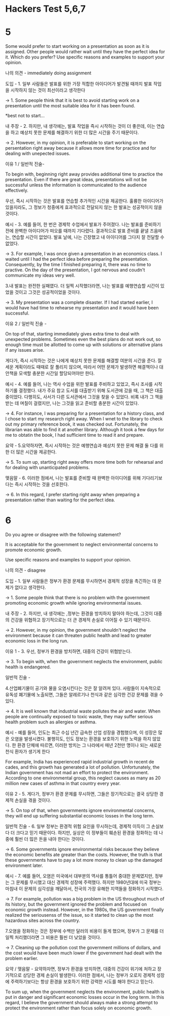 # Hackers Test 5,6,7

# 5

Some would prefer to start working on a presentation as soon as it is assigned. Other people would rather wait until they have the perfect idea for it. Which do you prefer? Use specific reasons and examples to support your opinion.

나의 의견 - immediately doing assignment

도입 - 1. 일부 사람들은 발표를 위한 가장 적합한 아이디어가 발견될 때까지 발표 작업을 시작하지 않는 것이 최선이라고 생각한다

-> 1. Some people think that it is best to avoid starting work on a presentation until the most suitable idea for it has been found.

*best not to start...

내 주장 - 2. 하지만, 내 생각에는, 발표 작업을 즉시 시작하는 것이 더 좋은데, 이는 연습을 하고 예상치 못한 문제를 해결하기 위한 더 많은 시간을 주기 때문이다.

-> 2. However, in my opinion, it is preferable to start working on the persentation right away because it allows more time for practice and for dealing with unepected issues.

이유 1 / 일반적 진술-

To begin with, beginning right away provides additional time to practice the presentation. Even if there are great ideas, presentations will not be successful unless the information is communicated to the audience effectively.

우선, 즉시 시작하는 것은 발표를 연습할 추가적인 시간을 제공한다. 훌륭한 아이디어가 있을지라도, 그 정보가 청중에게 효과적으로 전달되지 않는 한 발표는 성공적이지 않을 것이다.

예시 - 3. 예를 들어, 한 번은 경제학 수업에서 발표가 주어졌다. 나는 발표를 준비하기 전에 완벽한 아이디어가 떠오를 때까지 기다렸다. 결과적으로 발표 준비를 끝낼 즈음에는, 연습할 시간이 없었다. 발표 날에, 나는 긴장했고 내 아이디어를 그다지 잘 전달할 수 없었다.

-> 3. For example, I was once given a presentation in an economics class. I waited until I had the perfect idea before preparing the presentation. Consequently, by the time I finished preparing it, there was no time to practive. On the day of the presentation, I got nervous and coudn't communicate my ideas very well.

3.내 발표는 완전한 실패였다. 더 일찍 시작했더라면, 나는 발표를 예행연습할 시간이 있었을 것이고 그것은 성공적이었을 것이다.

-> 3. My presentation was a complete disaster. If I had started earlier, I would have had time to rehearse my presentation and it would have been successful.

이유 2 / 일반적 진술 -

On top of that, starting immediately gives extra time to deal with unexpected problems. Sometimes even the best plans do not work out, so enough time must be allotted to come up with solutions or alternative plans if any issues arise.

게다가, 즉시 시작하는 것은 나에게 예상치 못한 문제를 해결할 여분의 시간을 준다. 잘 세운 계획이라도 때때로 잘 풀리지 않으며, 따라서 어떤 문제가 발생하면 해결책이나 대안책을 모색할 충분한 시간일 할당되어야만 한다.

예시 - 4. 예를 들어, 나는 역사 수업을 위한 발표를 주비하고 있었고, 즉시 조사를 시작하기롤 결정했다. 내가 주요 참고 도서를 대출받기 위해 도서관에 갔을 때, 그 책은 대출 중이었다. 다행히도, 사서가 다른 도서관에서 그것을 찾을 수 있었다. 비록 내가 그 책을 받는 데 며칠이 걸렸지만, 나는 그것을 읽고 준비할 충분한 시간이 있었다.

-> 4. For instance, I was preparing for a presentation for a history class, and I chose to start my research right away. When I wnet to the library to check out my primary reference book, it was checked out. Fortunately, the librarian was able to find it at another library. Although it took a few days for me to obtatin the book, I had sufficient time to read it and prepare.

요약 - 5.요약하자면, 즉시 시작하는 것은 예행연습과 예상치 못한 문제 해결 둘 다를 위한 더 많은 시간을 제공한다.

-> 5. To sum up, starting right away offers more time both for rehearsal and for dealing with unanticipated problems.

맺음말 - 6. 이러한 점에서, 나는 발표를 준비할 때 완벽한 아이디어를 위해 기다리기보다는 즉시 시작하는 것을 선호한다.

-> 6. In this regard, I prefer starting right away when preparing a presentation rather than waiting for the perfect idea.

# 6
Do you agree or disagree with the following statement?

It is acceptable for the government to neglect environmental concerns to promote economic growth.

Use specific reasons and examples to support your opinion.

나의 의견 - disagree

도입 - 1. 일부 사람들은 정부가 환경 문제를 무시하면서 경제적 성장을 촉긴하는 데 문제가 없다고 생각한다.

-> 1. Some people think that there is no problem with the government promoting economic growth while ignoring environmental issues.

내 주장 - 2. 하지만, 내 생각에는 ,정부는 환경을 방치하지 말아야 하는데, 그것이 대중의 건강을 위협하고 장기적으로는 더 큰 경제적 손실로 이어질 수 있기 때문이다.

-> 2. However, in my opinion, the government shouldn't neglect the environment because it can threaten public health and lead to greater economic loss in the long run.

이유 1 - 3. 우선, 정부가 환경을 방치하면, 대중의 건강이 위협받는다.

-> 3. To begin with, when the government neglects the environment, public health is endangered.

일반적 진술 - 

4.산업폐기물이 공기와 물을 오염시킨다는 것은 잘 알려져 있다. 사람들이 지속적으로 유독성 폐기물에 노출되면, 그들은 알레르기나 천식과 같은 심각한 건강 문제를 겪을 수 있다.

-> 4. It is well known that industrial waste pollutes the air and water. When people are continually exposed to toxic waste, they may suffer serious health problem such as allergies or asthma.

예시 - 예를 들어, 인도는 최근 수십 년간 급속한 산업 성장을 경험했으며, 이 성장은 많은 오염을 발생시켰다. 불행히도, 인도 정보는 환경을 보호하기 위한 노력을 하지 않았다. 한 환경 단체에 따르면, 이러한 방치는 그 나라에서 매년 2천만 명이나 되는 새로운 천식 환자가 생기게 한다

For example, India has experienced rapid industrial growth in recent de cades, and this growth has generated a lot of pollution. Unfortunately, the Indian government has not mad an effort to protect the environment. According to one environmental group, this neglect causes as many as 20 million new cases of asthma in that country every year.

이유 2 - 5. 게다가, 정부가 환경 문제를 무시하면, 그들은 장기적으로는 결국 상당한 경제적 손실을 겪을 것이다.

-> 5. On top of that, when governments ignore environmental concerns, they will end up suffering substantial economic losses in the long term.

일반적 진술 - 6. 일부 정부는 환경적 위험 요인을 무시하는데, 경제적 이득이 그 손실보다 더 크다고 믿기 때문이다. 하지만, 실상은 이 정부들이 훼손된 환경을 정화하는 데 나중에 훨씬 더 많은 돈을 내야 한다는 것이다.

-> 6. Some governments ignore environmental risks because they believe the economic benefits ate greater than the costs. However, the truth is that these governments have to pay a lot more money to clean up the damaged environment later.

예시 - 7. 예를 들어, 오염은 미국에서 대부분의 역사를 통틀어 중대한 문제였지만, 정부는 그 문제를 무시했고 대신 경제적 성장에 주력했다. 하지만 1980년대에 미국 정부는 마침내 이 문제의 심각성을 깨달아서, 전국의 가장 유해한 지역들을 정화하기 시작했다.

-> 7. For example, pollution was a big problem in the US throughout much of its history, but the government ignored the problem and focused on economic growth instead. However, in the 1980s, the US government finally realized the seriousenss of the issue, so it started to clean up the most hazardous sites across the country.

7.오염을 정화하는 것은 정부에 수백만 달러의 비용이 들게 했으며, 정부가 그 문제를 더 일찍 처리했더라면 그 비용은 훨씬 더 낮았을 것이다.

-> 7. Cleaning up the pollution cost the government millions of dollars, and the cost would have been much lower if the government had dealt with the problem earlier.

요약 / 맺음말 - 요약하자면, 정부가 환경을 방치하면, 대중의 건강이 위기에 처하고 장기적으로 상당한 경제 손실이 발생한다. 이러한 점에서, 나는 정부가 오로지 경제적 성장에 주력하기보다는 항상 환경을 보호하기 위한 강력한 시도를 해야 한다고 믿는다.

To sum up, when the government neglects the environment, public health is put in danger and significant economic losses occur in the long term. In this regard, I believe the government should always make a strong attempt to protect the environment rather than focus solely on economic growth.